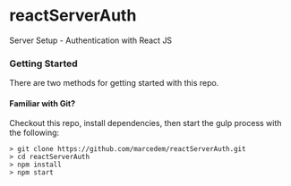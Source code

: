 # reactServerAuth
Server Setup - Authentication with React JS


### Getting Started

There are two methods for getting started with this repo.

#### Familiar with Git?
Checkout this repo, install dependencies, then start the gulp process with the following:

```
> git clone https://github.com/marcedem/reactServerAuth.git
> cd reactServerAuth
> npm install
> npm start
```


